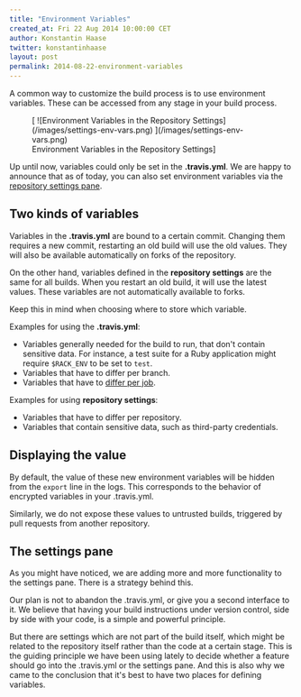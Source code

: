 ```yaml
---
title: "Environment Variables"
created_at: Fri 22 Aug 2014 10:00:00 CET
author: Konstantin Haase
twitter: konstantinhaase
layout: post
permalink: 2014-08-22-environment-variables
---
```


A common way to customize the build process is to use environment variables. These can be accessed from any stage in your build process.

<figure>
  [ ![Environment Variables in the Repository Settings](/images/settings-env-vars.png) ](/images/settings-env-vars.png)
  <figcaption>Environment Variables in the Repository Settings]</figcaption>
</figure>

Up until now, variables could only be set in the **.travis.yml**. We are happy to announce that as of today, you can also set environment variables via the [repository settings pane](/2014-03-05-repository-settings/).

## Two kinds of variables

Variables in the **.travis.yml** are bound to a certain commit. Changing them requires a new commit, restarting an old build will use the old values. They will also be available automatically on forks of the repository.

On the other hand, variables defined in the **repository settings** are the same for all builds. When you restart an old build, it will use the latest values. These variables are not automatically available to forks.

Keep this in mind when choosing where to store which variable.

Examples for using the **.travis.yml**:

* Variables generally needed for the build to run, that don't contain sensitive data. For instance, a test suite for a Ruby application might require `$RACK_ENV` to be set to `test`.
* Variables that have to differ per branch.
* Variables that have to [differ per job](#Matrix-Variables).

Examples for using **repository settings**:

* Variables that have to differ per repository.
* Variables that contain sensitive data, such as third-party credentials.

## Displaying the value

By default, the value of these new environment variables will be hidden from the `export` line in the logs. This corresponds to the behavior of encrypted variables in your .travis.yml.

Similarly, we do not expose these values to untrusted builds, triggered by pull requests from another repository.

## The settings pane

As you might have noticed, we are adding more and more functionality to the settings pane. There is a strategy behind this.

Our plan is not to abandon the .travis.yml, or give you a second interface to it. We believe that having your build instructions under version control, side by side with your code, is a simple and powerful principle.

But there are settings which are not part of the build itself, which might be related to the repository itself rather than the code at a certain stage. This is the guiding principle we have been using lately to decide whether a feature should go into the .travis.yml or the settings pane. And this is also why we came to the conclusion that it's best to have two places for defining variables.